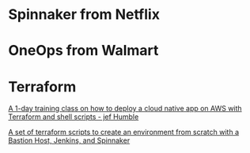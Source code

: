 # Spinnaker from Netflix

# OneOps from Walmart 


# Terraform

[A 1-day training class on how to deploy a cloud native app on AWS with Terraform and shell scripts - jef Humble](https://github.com/18F/cloud-native-aws-terraform-workshop)

[A set of terraform scripts to create an environment from scratch with a Bastion Host, Jenkins, and Spinnaker](https://github.com/kenzanlabs/spinnaker-terraform)
